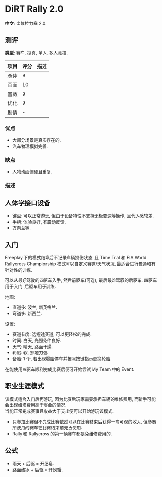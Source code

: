 # DiRT Rally 2.0

**中文**: 尘埃拉力赛 2.0.  

## 测评

**类型**: 赛车, 拟真, 单人, 多人竞技.  

| 项目 | 评分 | 描述 |
| ---- | ---- | ---- |
| 总体 | 9    |      |
| 画面 | 10   |      |
| 音效 | 9    |      |
| 优化 | 9    |      |
| 剧情 | -    |      |

### 优点

- 大部分场景是真实存在的.
- 汽车物理模拟完善.

### 缺点

- 人物动画僵硬且重复.

### 描述

## 人体学接口设备

- 键盘: 可以正常游玩, 但由于设备特性不支持无极变速等操作, 且代入感较差.
- 手柄: 体验良好, 有震动反馈.
- 方向盘等.

## 入门

Freeplay 下的模式结算后不记录车辆损伤状态, 且 Time Trial 和 FIA World Rallycross Championship 模式可以自定义赛道/天气状况, 最适合进行普通和有针对性的训练.  

可以从最好驾驶的四驱车入手, 然后前驱车(可选), 最后最难驾驭的后驱车. 四驱车用于入门, 后驱车用于训练.  

地图:  

- 直道多: 波兰, 新英格兰.
- 弯道多: 新西兰.

设置:  

- 赛道长度: 选短途赛道, 可以更轻松的完成.
- 时间: 白天, 光照条件良好.
- 天气: 晴天, 路面干燥.
- 轮胎: 软, 抓地力强.
- 备胎: 1 个, 若出现爆胎停车并按照按键指示更换轮胎.

在能使用四驱车顺利完成比赛后便可开始尝试 My Team 中的 Event.  

## 职业生涯模式

该模式适合入门后再游玩, 因为比赛后玩家需要承担车辆的维修费用, 而新手可能会出现维修费用高于奖金的情况.  
当能正常完成赛事且收益大于支出便可以开始游玩该模式.  

- 只参加比赛但不完成比赛依然可以在比赛结束后获得一笔可观的收入, 但参赛所使用的赛车在比赛结束前无法使用.
- Rally 和 Rallycross 的第一辆赛车都是免维修费用的.

## 公式

- 雨天 + 后驱 = 开肥皂.
- 路面结冰 + 后驱 = 开螃蟹.
